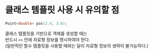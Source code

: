 # 클래스 템플릿 사용 시 유의할 점

```cpp
Point<double> pos(2.4, 3.6);
```

클래스 템플릿을 기반으로 객체를 생성할 때는  
반드시 `<>` 안에 자료형 정보를 명시하여야 한다.  
(일반적인 함수 템플릿을 사용할 때와는 달리 자료형 정보의 생략이 불가능하다.)
